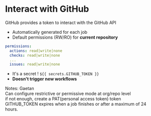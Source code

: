<!-- .slide: class="with-code" -->
# Interact with GitHub

GitHub provides a token to interact with the GitHub API

- Automatically generated for each job
- Default permissions (RW/RO) for **current repository**

```yaml
permissions:
  actions: read|write|none
  checks: read|write|none
  ...
  issues: read|write|none
```
- It's a secret ! `${{ secrets.GITHUB_TOKEN }}`
- **Doesn't trigger new workflows**

Notes:
Gaetan <br/>
Can configure restrictive or permissive mode at org/repo level <br/>
if not enough, create a PAT(personal access token) token <br/>
GITHUB_TOKEN expires when a job finishes or after a maximum of 24 hours. <br/>
